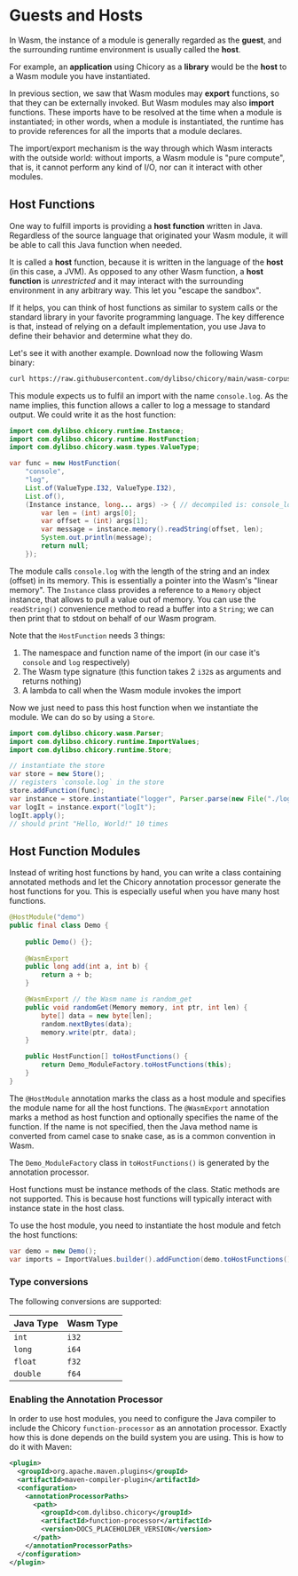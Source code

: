 # Guests and Hosts

In Wasm, the instance of a module is generally regarded as the **guest**,
and the surrounding runtime environment is usually called the **host**.


For example, an **application** using Chicory as a **library** would be the **host**
to a Wasm module you have instantiated.

In previous section, we saw that Wasm modules may **export** functions, so that
they can be externally invoked. But Wasm modules may also **import** functions. 
These imports have to be resolved at the time when a module is instantiated;
in other words, when a module is instantiated, the runtime has to provide
references for all the imports that a module declares. 

The import/export mechanism is the way through which Wasm interacts 
with the outside world: without imports, a Wasm module is "pure compute",
that is, it cannot perform any kind of I/O, nor can it interact with other
modules. 

## Host Functions

One way to fulfill imports is providing a **host function** written in Java. 
Regardless of the source language that originated your Wasm module, 
it will be able to call this Java function when needed.

It is called a **host** function, because it is written in the language of the
**host** (in this case, a JVM). As opposed to any other Wasm function, 
a **host function** is _unrestricted_ and it may interact with the surrounding
environment in any arbitrary way. This let you "escape the sandbox".

If it helps, you can think of host functions as similar to system calls 
or the standard library in your favorite programming language. The key difference is that, 
instead of relying on a default implementation, you use Java to define their behavior 
and determine what they do.

Let's see it with another example. Download now the following Wasm binary:

```bash
curl https://raw.githubusercontent.com/dylibso/chicory/main/wasm-corpus/src/main/resources/compiled/host-function.wat.wasm > logger.wasm
```

<!--
```java
//DEPS com.dylibso.chicory:docs-lib:999-SNAPSHOT
//DEPS com.dylibso.chicory:runtime:999-SNAPSHOT
//DEPS com.dylibso.chicory:host-module-annotations-experimental:999-SNAPSHOT
//DEPS com.dylibso.chicory:host-module-processor-experimental:999-SNAPSHOT
```
-->
<!--
```java
docs.FileOps.copyFromWasmCorpus("host-function.wat.wasm", "logger.wasm");
```
-->

This module expects us to fulfil an import with the name `console.log`. 
As the name implies, this function allows a caller to log a message to standard output.
We could write it as the host function:

<!--
```java
System.setOut(new PrintStream(
  new BufferedOutputStream(
    new FileOutputStream("docs/usage/host-functions.md.result"))));
```
-->


```java
import com.dylibso.chicory.runtime.Instance;
import com.dylibso.chicory.runtime.HostFunction;
import com.dylibso.chicory.wasm.types.ValueType;

var func = new HostFunction(
    "console",
    "log",
    List.of(ValueType.I32, ValueType.I32),
    List.of(),
    (Instance instance, long... args) -> { // decompiled is: console_log(13, 0);
        var len = (int) args[0];
        var offset = (int) args[1];
        var message = instance.memory().readString(offset, len);
        System.out.println(message);
        return null;
    });
```

The module calls `console.log` with the length of the string and an index (offset) in its memory. 
This is essentially a pointer into the Wasm's "linear memory".
The `Instance` class provides a reference to a `Memory` object instance, that allows 
to pull a value out of memory. You can use the `readString()` convenience method
to read a buffer into a `String`; we can then print that to stdout on behalf of our Wasm program.

Note that the `HostFunction` needs 3 things:

1. The namespace and function name of the import (in our case it's `console` and `log` respectively)
2. The Wasm type signature (this function takes 2 `i32`s as arguments and returns nothing)
3. A lambda to call when the Wasm module invokes the import


Now we just need to pass this host function when we instantiate the module. We can do so by using a `Store`. 

```java
import com.dylibso.chicory.wasm.Parser;
import com.dylibso.chicory.runtime.ImportValues;
import com.dylibso.chicory.runtime.Store;

// instantiate the store
var store = new Store();
// registers `console.log` in the store
store.addFunction(func);
var instance = store.instantiate("logger", Parser.parse(new File("./logger.wasm")));
var logIt = instance.export("logIt");
logIt.apply();
// should print "Hello, World!" 10 times
```

## Host Function Modules

Instead of writing host functions by hand, you can write a class containing annotated methods
and let the Chicory annotation processor generate the host functions for you. This is especially
useful when you have many host functions.

```java
@HostModule("demo")
public final class Demo {
    
    public Demo() {};
    
    @WasmExport
    public long add(int a, int b) {
        return a + b;
    }

    @WasmExport // the Wasm name is random_get
    public void randomGet(Memory memory, int ptr, int len) {
        byte[] data = new byte[len];
        random.nextBytes(data);
        memory.write(ptr, data);
    }

    public HostFunction[] toHostFunctions() {
        return Demo_ModuleFactory.toHostFunctions(this);
    }
}
```

The `@HostModule` annotation marks the class as a host module and specifies the module name for
all the host functions. The `@WasmExport` annotation marks a method as host function and optionally
specifies the name of the function. If the name is not specified, then the Java method name is
converted from camel case to snake case, as is a common convention in Wasm.

The `Demo_ModuleFactory` class in `toHostFunctions()` is generated by the annotation processor.

Host functions must be instance methods of the class. Static methods are not supported.
This is because host functions will typically interact with instance state in the host class.

To use the host module, you need to instantiate the host module and fetch the host functions:

<!--
```java
// bug in JShell: https://github.com/jbangdev/jbang/issues/1854
public class Demo {
    public Demo() {};

    public HostFunction[] toHostFunctions() {
        return new HostFunction[0];
    }
}
```
-->
```java
var demo = new Demo();
var imports = ImportValues.builder().addFunction(demo.toHostFunctions()).build();
```

### Type conversions

The following conversions are supported:

| Java Type         | Wasm Type  |
|-------------------|------------|
| `int`             | `i32`      |
| `long`            | `i64`      |
| `float`           | `f32`      |
| `double`          | `f64`      |

### Enabling the Annotation Processor

In order to use host modules, you need to configure the Java compiler to include the Chicory
`function-processor` as an annotation processor. Exactly how this is done depends on the build
system you are using. This is how to do it with Maven:

```xml
<plugin>
  <groupId>org.apache.maven.plugins</groupId>
  <artifactId>maven-compiler-plugin</artifactId>
  <configuration>
    <annotationProcessorPaths>
      <path>
        <groupId>com.dylibso.chicory</groupId>
        <artifactId>function-processor</artifactId>
        <version>DOCS_PLACEHOLDER_VERSION</version>
      </path>
    </annotationProcessorPaths>
  </configuration>
</plugin>
```
